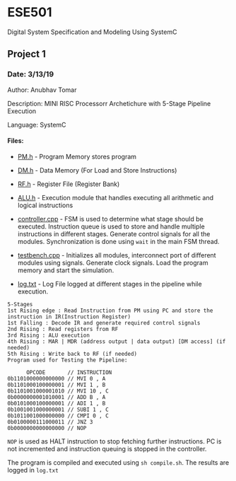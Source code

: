 # ESE501
Digital System Specification and Modeling Using SystemC

## Project 1
### Date: 3/13/19
Author: Anubhav Tomar

Description: MINI RISC Processorr Archetichure with 5-Stage Pipeline Execution

Language: SystemC

#### Files:
* [PM.h](https://github.com/anubhavtomar/ESE501/blob/master/Project1/PM.h) - Program Memory stores program

* [DM.h](https://github.com/anubhavtomar/ESE501/blob/master/Project1/DM.h) - Data Memory (For Load and Store Instructions)

* [RF.h](https://github.com/anubhavtomar/ESE501/blob/master/Project1/RF.h) - Register File (Register Bank)

* [ALU.h](https://github.com/anubhavtomar/ESE501/blob/master/Project1/ALU.h) - Execution module that handles executing all arithmetic and logical instructions

* [controller.cpp](https://github.com/anubhavtomar/ESE501/blob/master/Project1/controller.cpp) - FSM is used to determine what stage should be executed. Instruction queue is used to store and handle multiple instructions in different stages. Generate control signals for all the modules. Synchronization is done using ```wait``` in the main FSM thread.

* [testbench.cpp](https://github.com/anubhavtomar/ESE501/blob/master/Project1/testbench.cpp) - Initializes all modules, interconnect port of different modules using signals. Generate clock signals. Load the program memory and start the simulation.

* [log.txt](https://github.com/anubhavtomar/ESE501/blob/master/Project1/log.txt) - Log File logged at different stages in the pipeline while execution.


```
5-Stages 
1st Rising edge : Read Instruction from PM using PC and store the instruction in IR(Instruction Register)
1st Falling : Decode IR and generate required control signals
2nd Rising : Read registers from RF
3rd Rising : ALU execution
4th Rising : MAR | MDR (address output | data output) [DM access] (if needed)
5th Rising : Write back to RF (if needed)
Program used for Testing the Pipeline:
```
```
      OPCODE       // INSTRUCTION
0b1101000000000000 // MVI 0 , A
0b1101000100000001 // MVI 1 , B
0b1101001000001010 // MVI 10 , C
0b0000000001010001 // ADD B , A
0b0101000100000001 // ADI 1 , B
0b1001001000000001 // SUBI 1 , C
0b1011001000000000 // CMPI 0 , C
0b0100000111000011 // JNZ 3
0b0000000000000000 // NOP
```

```NOP``` is used as HALT instruction to stop fetching further instructions. PC is not incremented and instruction queuing is stopped in the controller.

The program is compiled and executed using ```sh compile.sh```.
The results are logged in ```log.txt```
